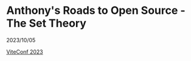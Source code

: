# Anthony's Roads to Open Source - The Set Theory

2023/10/05

[ViteConf 2023](https://viteconf.org/23/)
